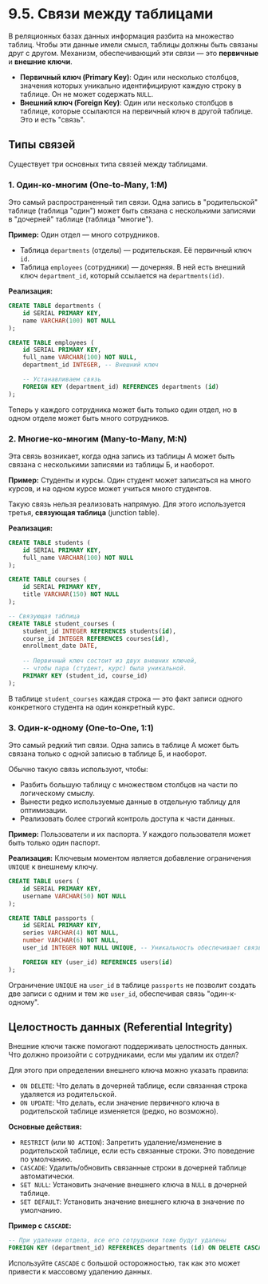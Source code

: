# 9.5. Связи между таблицами

В реляционных базах данных информация разбита на множество таблиц. Чтобы эти данные имели смысл, таблицы должны быть связаны друг с другом. Механизм, обеспечивающий эти связи — это **первичные** и **внешние ключи**.

*   **Первичный ключ (Primary Key)**: Один или несколько столбцов, значения которых уникально идентифицируют каждую строку в таблице. Он не может содержать `NULL`.
*   **Внешний ключ (Foreign Key)**: Один или несколько столбцов в таблице, которые ссылаются на первичный ключ в другой таблице. Это и есть "связь".

## Типы связей

Существует три основных типа связей между таблицами.

### 1. Один-ко-многим (One-to-Many, 1:M)

Это самый распространенный тип связи. Одна запись в "родительской" таблице (таблица "один") может быть связана с несколькими записями в "дочерней" таблице (таблица "многие").

**Пример:** Один отдел — много сотрудников.
*   Таблица `departments` (отделы) — родительская. Её первичный ключ `id`.
*   Таблица `employees` (сотрудники) — дочерняя. В ней есть внешний ключ `department_id`, который ссылается на `departments(id)`.

**Реализация:**
```sql
CREATE TABLE departments (
    id SERIAL PRIMARY KEY,
    name VARCHAR(100) NOT NULL
);

CREATE TABLE employees (
    id SERIAL PRIMARY KEY,
    full_name VARCHAR(100) NOT NULL,
    department_id INTEGER, -- Внешний ключ

    -- Устанавливаем связь
    FOREIGN KEY (department_id) REFERENCES departments (id)
);
```
Теперь у каждого сотрудника может быть только один отдел, но в одном отделе может быть много сотрудников.

### 2. Многие-ко-многим (Many-to-Many, M:N)

Эта связь возникает, когда одна запись из таблицы А может быть связана с несколькими записями из таблицы Б, и наоборот.

**Пример:** Студенты и курсы. Один студент может записаться на много курсов, и на одном курсе может учиться много студентов.

Такую связь нельзя реализовать напрямую. Для этого используется третья, **связующая таблица** (junction table).

**Реализация:**
```sql
CREATE TABLE students (
    id SERIAL PRIMARY KEY,
    full_name VARCHAR(100) NOT NULL
);

CREATE TABLE courses (
    id SERIAL PRIMARY KEY,
    title VARCHAR(150) NOT NULL
);

-- Связующая таблица
CREATE TABLE student_courses (
    student_id INTEGER REFERENCES students(id),
    course_id INTEGER REFERENCES courses(id),
    enrollment_date DATE,
    
    -- Первичный ключ состоит из двух внешних ключей,
    -- чтобы пара (студент, курс) была уникальной.
    PRIMARY KEY (student_id, course_id)
);
```
В таблице `student_courses` каждая строка — это факт записи одного конкретного студента на один конкретный курс.

### 3. Один-к-одному (One-to-One, 1:1)

Это самый редкий тип связи. Одна запись в таблице А может быть связана только с одной записью в таблице Б, и наоборот.

Обычно такую связь используют, чтобы:
*   Разбить большую таблицу с множеством столбцов на части по логическому смыслу.
*   Вынести редко используемые данные в отдельную таблицу для оптимизации.
*   Реализовать более строгий контроль доступа к части данных.

**Пример:** Пользователи и их паспорта. У каждого пользователя может быть только один паспорт.

**Реализация:**
Ключевым моментом является добавление ограничения `UNIQUE` к внешнему ключу.

```sql
CREATE TABLE users (
    id SERIAL PRIMARY KEY,
    username VARCHAR(50) NOT NULL
);

CREATE TABLE passports (
    id SERIAL PRIMARY KEY,
    series VARCHAR(4) NOT NULL,
    number VARCHAR(6) NOT NULL,
    user_id INTEGER NOT NULL UNIQUE, -- Уникальность обеспечивает связь 1:1

    FOREIGN KEY (user_id) REFERENCES users(id)
);
```
Ограничение `UNIQUE` на `user_id` в таблице `passports` не позволит создать две записи с одним и тем же `user_id`, обеспечивая связь "один-к-одному".

## Целостность данных (Referential Integrity)

Внешние ключи также помогают поддерживать целостность данных. Что должно произойти с сотрудниками, если мы удалим их отдел?

Для этого при определении внешнего ключа можно указать правила:
*   `ON DELETE`: Что делать в дочерней таблице, если связанная строка удаляется из родительской.
*   `ON UPDATE`: Что делать, если значение первичного ключа в родительской таблице изменяется (редко, но возможно).

**Основные действия:**
*   `RESTRICT` (или `NO ACTION`): Запретить удаление/изменение в родительской таблице, если есть связанные строки. Это поведение по умолчанию.
*   `CASCADE`: Удалить/обновить связанные строки в дочерней таблице автоматически.
*   `SET NULL`: Установить значение внешнего ключа в `NULL` в дочерней таблице.
*   `SET DEFAULT`: Установить значение внешнего ключа в значение по умолчанию.

**Пример с `CASCADE`:**
```sql
-- При удалении отдела, все его сотрудники тоже будут удалены
FOREIGN KEY (department_id) REFERENCES departments (id) ON DELETE CASCADE;
```
Используйте `CASCADE` с большой осторожностью, так как это может привести к массовому удалению данных. 